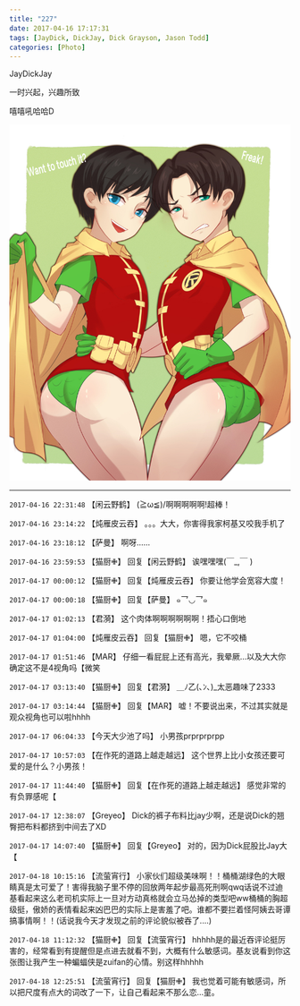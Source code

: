```yaml
---
title: "227"
date: 2017-04-16 17:17:31
tags: [JayDick, DickJay, Dick Grayson, Jason Todd]
categories: [Photo]
---
```


<p>JayDickJay</p> 
<p>一时兴起，兴趣所致</p> 
<p>嘻嘻吼哈哈D</p>

![](https://raw.githubusercontent.com/alicewish/meowchain247/master/img_cVZNdzJtQk9JV2RMUzZtQkljZ2NUL2dOR2VBSnkwVzlZL0Y1U2FKMW9RdWRKbGd1SnhNYWJ3PT0.jpg)

---

`2017-04-16 22:31:48` 【闲云野鹤】 (≧ω≦)/啊啊啊啊啊!超棒！

`2017-04-16 23:14:22` 【炖雁皮云吞】 。。。大大，你害得我家柯基又咬我手机了

`2017-04-16 23:18:12` 【萨曼】 啊呀……

`2017-04-16 23:59:53` 【猫厨✙】 回复【闲云野鹤】 诶嘿嘿嘿(￣\_,￣ )

`2017-04-17 00:00:12` 【猫厨✙】 回复【炖雁皮云吞】 你要让他学会宽容大度！

`2017-04-17 00:00:18` 【猫厨✙】 回复【萨曼】 ๑乛◡乛๑

`2017-04-17 01:02:13` 【君漪】 这个肉体啊啊啊啊啊啊！捂心口倒地

`2017-04-17 01:04:00` 【炖雁皮云吞】 回复【猫厨✙】 嗯，它不咬桶

`2017-04-17 01:51:46` 【MAR】 仔细一看屁屁上还有高光，我晕厥…以及大大你确定这不是4视角吗【微笑

`2017-04-17 03:13:40` 【猫厨✙】 回复【君漪】 ＿ﾉ乙(､ﾝ､)\_太恶趣味了2333

`2017-04-17 03:14:44` 【猫厨✙】 回复【MAR】 嘘！不要说出来，不过其实就是观众视角也可以啦hhhh

`2017-04-17 06:04:33` 【今天大少池了吗】 小男孩prprprprpp

`2017-04-17 10:57:03` 【在作死的道路上越走越远】 这个世界上比小女孩还要可爱的是什么？小男孩！

`2017-04-17 11:44:40` 【猫厨✙】 回复【在作死的道路上越走越远】 感觉非常的有负罪感呢【

`2017-04-17 12:38:07` 【Greyeo】 Dick的裤子布料比jay少啊，还是说Dick的翘臀把布料都挤到中间去了XD

`2017-04-17 14:07:40` 【猫厨✙】 回复【Greyeo】 对的，因为Dick屁股比Jay大【

`2017-04-18 10:15:16` 【流萤宵行】 小家伙们超级美味啊！！桶桶湖绿色的大眼睛真是太可爱了！害得我脑子里不停的回放两年起步最高死刑啊qwq话说不过迪基看起来这么老司机实际上一旦对方动真格就会立马怂掉的类型吧ww桶桶的胸超级挺，傲娇的表情看起来凶巴巴的实际上是害羞了吧。谁都不要拦着怪阿姨去哥谭搞事情啊！！(话说我今天才发现之前的评论貌似被吞了....)

`2017-04-18 11:12:32` 【猫厨✙】 回复【流萤宵行】 hhhhh是的最近吞评论挺厉害的，经常看到有提醒但是点进去就看不到，大概有什么敏感词。基友说看到你这张图让我产生一种蝙蝠侠是zuifan的心情。别这样hhhhh

`2017-04-18 12:25:51` 【流萤宵行】 回复【猫厨✙】 我也觉着可能有敏感词，所以把尺度有点大的词改了一下，让自己看起来不那么恋...童。
